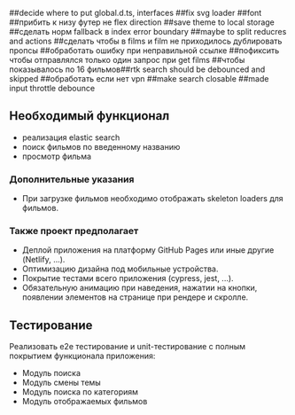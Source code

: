 ##decide where to put global.d.ts, interfaces
##fix svg loader
##font
##прибить к низу футер не flex direction
##save theme to local storage
##сделать норм fallback в index error boundary
##maybe to split reducres and actions
##сделать чтобы в films и film не приходилось дублировать пропсы
##обработать ошибку при неправильной ссылке
##пофиксить чтобы отправлялся только один запрос при get films
##чтобы показывалось по 16 фильмов##rtk search should be debounced and skipped
##обработать если нет vpn
##make search closable
##made input throttle debounce

## Необходимый функционал

- реализация elastic search
- поиск фильмов по введенному названию
- просмотр фильма

### Дополнительные указания

- При загрузке фильмов необходимо отображать skeleton loaders для фильмов.

### Также проект предполагает

- Деплой приложения на платформу GitHub Pages или иные другие (Netlify, ...).
- Оптимизацию дизайна под мобильные устройства.
- Покрытие тестами всего приложения (cypress, jest, ...).
- Обязательную анимацию при наведения, нажатии на кнопки, появлении элементов на странице при рендере и скролле.

## Тестирование

Реализовать e2e тестирование и unit-тестирование c полным покрытием функционала приложения:

- Модуль поиска
- Модуль смены темы
- Модуль поиска по категориям
- Модуль отображаемых фильмов
